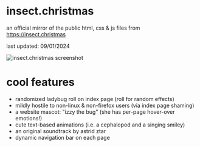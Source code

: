 # insect.christmas

an official mirror of the public html, css & js files from https://insect.christmas

last updated: 09/01/2024

![insect.christmas screenshot](https://insect.christmas/images/github/insectchristmas08162024.png)

# cool features
- randomized ladybug roll on index page (roll for random effects)
- mildly hostile to non-linux & non-firefox users (via index page shaming)
- a website mascot: "izzy the bug" (she has per-page hover-over emotions!)
- cute text-based animations (i.e. a cephalopod and a singing smiley)
- an original soundtrack by astrid ztar
- dynamic navigation bar on each page
